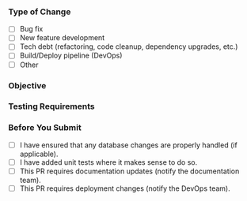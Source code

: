 ### Type of Change

- [ ] Bug fix
- [ ] New feature development
- [ ] Tech debt (refactoring, code cleanup, dependency upgrades, etc.)
- [ ] Build/Deploy pipeline (DevOps)
- [ ] Other

### Objective

<!-- What is the goal of this pull request? -->

### Testing Requirements

<!-- If there are testing requirements, please provide them here -->

### Before You Submit

- [ ] I have ensured that any database changes are properly handled (if applicable).
- [ ] I have added unit tests where it makes sense to do so.
- [ ] This PR requires documentation updates (notify the documentation team).
- [ ] This PR requires deployment changes (notify the DevOps team).
